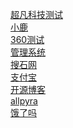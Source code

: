 
<a href="https://jh-leung.github.io/%E4%BD%9C%E4%B8%9A/html/%E8%B6%85%E5%87%A1%E7%A7%91%E6%8A%80.html">超凡科技测试</a><br>
<a href="https://jh-leung.github.io/%E5%B0%8F%E9%B9%BF/html/%E5%B0%8F%E9%B9%BF.html">小鹿</a><br>
<a href="https://jh-leung.github.io/day08%E4%BD%9C%E4%B8%9A/html/360.html">360测试</a><br>
<a href="https://jh-leung.github.io/%E5%86%9C%E4%B8%9A%E7%AE%A1%E7%90%86%E7%B3%BB%E7%BB%9F/html/%E7%AE%A1%E7%90%86%E7%B3%BB%E7%BB%9F.html">管理系统</a><br>
<a href="https://jh-leung.github.io/%E6%90%9C%E7%9F%B3%E7%BD%91/html/%E6%90%9C%E7%9F%B3%E7%BD%91.html">搜石网</a><br>
<a href="https://jh-leung.github.io/%E6%94%AF%E4%BB%98%E5%AE%9D/html/%E6%94%AF%E4%BB%98%E5%AE%9D.html">支付宝</a><br>
<a href="https://jh-leung.github.io/%E5%BC%80%E6%BA%90%E5%8D%9A%E5%AE%A2/html/%E5%8D%9A%E5%AE%A2.html">开源博客</a><br>
<a href="https://jh-leung.github.io/allpyra/html/allpyra.html">allpyra</a><br>
<a href="https://jh-leung.github.io/%E9%A5%BF%E6%AD%BB%E4%BA%86%E5%90%97/html/%E9%A5%BF%E4%BA%86%E4%B9%88.html">饿了吗</a><br>


